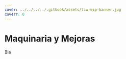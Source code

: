 ```yaml
---
cover: ../../../../.gitbook/assets/tcw-wip-banner.jpg
coverY: 0
---
```


# Maquinaria y Mejoras

Bla
